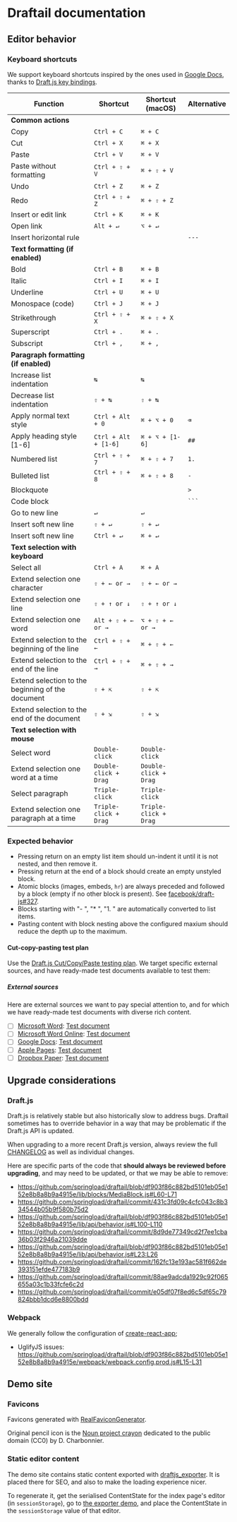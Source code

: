 # Draftail documentation

## Editor behavior

### Keyboard shortcuts

We support keyboard shortcuts inspired by the ones used in [Google Docs](https://support.google.com/docs/answer/179738), thanks to [Draft.js key bindings](https://facebook.github.io/draft-js/docs/advanced-topics-key-bindings.html).

| Function                                          | Shortcut              | Shortcut (macOS)      | Alternative |
| ------------------------------------------------- | --------------------- | --------------------- | ----------- |
| **Common actions**                                |                       |                       |             |
| Copy                                              | `Ctrl + C`            | `⌘ + C`               |             |
| Cut                                               | `Ctrl + X`            | `⌘ + X`               |             |
| Paste                                             | `Ctrl + V`            | `⌘ + V`               |             |
| Paste without formatting                          | `Ctrl + ⇧ + V`        | `⌘ + ⇧ + V`           |             |
| Undo                                              | `Ctrl + Z`            | `⌘ + Z`               |             |
| Redo                                              | `Ctrl + ⇧ + Z`        | `⌘ + ⇧ + Z`           |             |
| Insert or edit link                               | `Ctrl + K`            | `⌘ + K`               |             |
| Open link                                         | `Alt + ↵`             | `⌥ + ↵`               |             |
| Insert horizontal rule                            |                       |                       | `---`       |
| **Text formatting (if enabled)**                  |                       |                       |             |
| Bold                                              | `Ctrl + B`            | `⌘ + B`               |             |
| Italic                                            | `Ctrl + I`            | `⌘ + I`               |             |
| Underline                                         | `Ctrl + U`            | `⌘ + U`               |             |
| Monospace (code)                                  | `Ctrl + J`            | `⌘ + J`               |             |
| Strikethrough                                     | `Ctrl + ⇧ + X`        | `⌘ + ⇧ + X`           |             |
| Superscript                                       | `Ctrl + .`            | `⌘ + .`               |             |
| Subscript                                         | `Ctrl + ,`            | `⌘ + ,`               |             |
| **Paragraph formatting (if enabled)**             |                       |                       |             |
| Increase list indentation                         | `↹`                   | `↹`                   |             |
| Decrease list indentation                         | `⇧ + ↹`               | `⇧ + ↹`               |             |
| Apply normal text style                           | `Ctrl + Alt + 0`      | `⌘ + ⌥ + 0`           | `⌫`         |
| Apply heading style [1-6]                         | `Ctrl + Alt + [1-6]`  | `⌘ + ⌥ + [1-6]`       | `##`        |
| Numbered list                                     | `Ctrl + ⇧ + 7`        | `⌘ + ⇧ + 7`           | `1.`        |
| Bulleted list                                     | `Ctrl + ⇧ + 8`        | `⌘ + ⇧ + 8`           | `-`         |
| Blockquote                                        |                       |                       | `>`         |
| Code block                                        |                       |                       | ` ``` `     |
| Go to new line                                    | `↵`                   | `↵`                   |             |
| Insert soft new line                              | `⇧ + ↵`               | `⇧ + ↵`               |             |
| Insert soft new line                              | `Ctrl + ↵`            | `⌘ + ↵`               |             |
| **Text selection with keyboard**                  |                       |                       |             |
| Select all                                        | `Ctrl + A`            | `⌘ + A`               |             |
| Extend selection one character                    | `⇧ + ← or →`          | `⇧ + ← or →`          |             |
| Extend selection one line                         | `⇧ + ↑ or ↓`          | `⇧ + ↑ or ↓`          |             |
| Extend selection one word                         | `Alt + ⇧ + ← or →`    | `⌥ + ⇧ + ← or →`      |             |
| Extend selection to the beginning of the line     | `Ctrl + ⇧ + ←`        | `⌘ + ⇧ + ←`           |             |
| Extend selection to the end of the line           | `Ctrl + ⇧ + →`        | `⌘ + ⇧ + →`           |             |
| Extend selection to the beginning of the document | `⇧ + ⇱`               | `⇧ + ⇱`               |             |
| Extend selection to the end of the document       | `⇧ + ⇲`               | `⇧ + ⇲`               |             |
| **Text selection with mouse**                     |                       |                       |             |
| Select word                                       | `Double-click`        | `Double-click`        |             |
| Extend selection one word at a time               | `Double-click + Drag` | `Double-click + Drag` |             |
| Select paragraph                                  | `Triple-click`        | `Triple-click`        |             |
| Extend selection one paragraph at a time          | `Triple-click + Drag` | `Triple-click + Drag` |             |

### Expected behavior

* Pressing return on an empty list item should un-indent it until it is not nested, and then remove it.
* Pressing return at the end of a block should create an empty unstyled block.
* Atomic blocks (images, embeds, `hr`) are always preceded and followed by a block (empty if no other block is present). See [facebook/draft-js#327](https://github.com/facebook/draft-js/issues/327).
* Blocks starting with "- ", "\* ", "1. " are automatically converted to list items.
* Pasting content with block nesting above the configured maxium should reduce the depth up to the maximum.

#### Cut-copy-pasting test plan

Use the [Draft.js Cut/Copy/Paste testing plan](https://github.com/facebook/draft-js/wiki/Manual-Testing#cutcopypaste). We target specific external sources, and have ready-made test documents available to test them:

##### External sources

Here are external sources we want to pay special attention to, and for which we have ready-made test documents with diverse rich content.

* [ ] [Microsoft Word](https://products.office.com/en/word): [Test document](https://drive.google.com/open?id=13JGWTFIFk5gjD0g3sEcZJhBKKXaq9SEC)
* [ ] [Microsoft Word Online](https://office.live.com/start/Word.aspx): [Test document](https://1drv.ms/w/s!AuGin45FpiF5hjzm9QdWHYGqPrqm)
* [ ] [Google Docs](https://docs.google.com/): [Test document](https://docs.google.com/document/d/1YjqkIMC3q4jAzy__-S4fb6mC_w9EssmA6aZbGYWFv80/edit)
* [ ] [Apple Pages](https://www.apple.com/lae/pages/): [Test document](https://drive.google.com/open?id=12jCB-l6MOYsNjN-NWXNsen8ThGupX_g4)
* [ ] [Dropbox Paper](https://www.dropbox.com/paper): [Test document](https://paper.dropbox.com/doc/Draft.js-paste-test-document-njfdkwmkeGQ9KICjVwLmU)

## Upgrade considerations

### Draft.js

Draft.js is relatively stable but also historically slow to address bugs. Draftail sometimes has to override behavior in a way that may be problematic if the Draft.js API is updated.

When upgrading to a more recent Draft.js version, always review the full [CHANGELOG](https://github.com/facebook/draft-js/blob/master/CHANGELOG.md) as well as individual changes.

Here are specific parts of the code that **should always be reviewed before upgrading**, and may need to be updated, or that we may be able to remove:

* https://github.com/springload/draftail/blob/df903f86c882bd5101eb05e152e8b8a8b9a4915e/lib/blocks/MediaBlock.js#L60-L71
* https://github.com/springload/draftail/commit/431c3fd09c4cfc043c8b334544b05b9f580b75d2
* https://github.com/springload/draftail/blob/df903f86c882bd5101eb05e152e8b8a8b9a4915e/lib/api/behavior.js#L100-L110
* https://github.com/springload/draftail/commit/8d9de77349cd2f7ee1cba36b03f2946a21039dde
* https://github.com/springload/draftail/blob/df903f86c882bd5101eb05e152e8b8a8b9a4915e/lib/api/behavior.js#L23:L26
* https://github.com/springload/draftail/commit/162fc13e193ac581f662de393151efde477183b9
* https://github.com/springload/draftail/commit/88ae9adcda1929c92f065655a03c1b33fcfe6c2d
* https://github.com/springload/draftail/commit/e05df07f8ed6c5df65c79824bbb1dcd6e8800bdd

### Webpack

We generally follow the configuration of [create-react-app](https://github.com/facebookincubator/create-react-app);

* UglifyJS issues: https://github.com/springload/draftail/blob/df903f86c882bd5101eb05e152e8b8a8b9a4915e/webpack/webpack.config.prod.js#L15-L31

## Demo site

### Favicons

Favicons generated with [RealFaviconGenerator](https://realfavicongenerator.net/).

Original pencil icon is the [Noun project crayon](https://commons.wikimedia.org/wiki/File:Noun_project_-_crayon.svg) dedicated to the public domain (CC0) by D. Charbonnier.

### Static editor content

The demo site contains static content exported with [draftjs_exporter](https://github.com/springload/draftjs_exporter). It is placed there for SEO, and also to make the loading experience nicer.

To regenerate it, get the serialised ContentState for the index page's editor (in `sessionStorage`), go to [the exporter demo](https://draftjs-exporter.herokuapp.com), and place the ContentState in the `sessionStorage` value of that editor.
